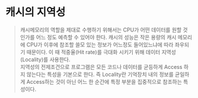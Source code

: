 # 캐시의 지역성

> 캐시메모리의 역할을 제대로 수행하기 위해서는 CPU가 어떤 데이터를 원할 것인가를 어느 정도 예측할 수 있어야 한다. 캐시의 성능은 작은 용량의 캐시 메모리에 CPU가 이후에 참조할 쓸모 있는 정보가 어느정도 들어있느냐에 따라 좌우되기 때문이다. 이 때 적중율(Hit rate)를 극대화 시키기 위해 데이터 지역성(Locality)를 사용한다. <br>
> 지역성의 전제조건으로 프로그램은 모든 코드나 데이터를 균등하게 Access 하지 않는다는 특성을 기본으로 한다. 즉 Locality란 기억장치 내의 정보를 균일하게 Access하는 것이 아닌 어느 한 순간에 특정 부분을 집중적으로 참조하는 특성이다.
